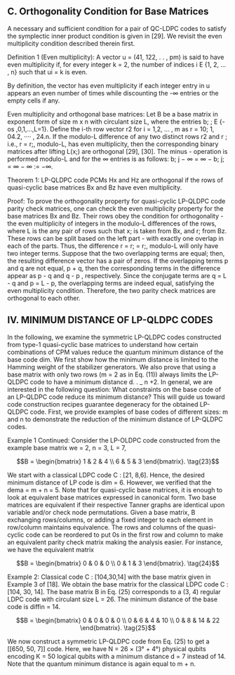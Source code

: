 ## C. Orthogonality Condition for Base Matrices

A necessary and sufficient condition for a pair of QC-LDPC codes to satisfy the symplectic inner product condition is given in [29]. We revisit the even multiplicity condition described therein first.

Definition 1 (Even multiplicity): A vector u = (41, 122, . . , pm) is said to have even multiplicity if, for every integer k = 2, the number of indices i E {1, 2, ... , n} such that ui = k is even.

By definition, the vector has even multiplicity if each integer entry in u appears an even number of times while discounting the -∞ entries or the empty cells if any.

Even multiplicity and orthogonal base matrices: Let B be a base matrix in exponent form of size m x n with circulant size L, where the entries b; ; E {-os ,0,1,...,L=1}. Define the i-th row vector r2 for i = 1,2, ... , m as r = 10; 1, 04.2, ···· , 24.n. If the modulo-L difference of any two distinct rows r2 and r ; i.e., r = r;, modulo-L, has even multiplicity, then the corresponding binary matrices after lifting L(x;) are orthogonal [29], [30]. The minus - operation is performed modulo-L and for the ∞ entries is as follows: b; j − ∞ = ∞ − b; j; = ∞ − ∞ := −∞.

Theorem 1: LP-QLDPC code PCMs Hx and Hz are orthogonal if the rows of quasi-cyclic base matrices Bx and Bz have even multiplicity.

Proof: To prove the orthogonality property for quasi-cyclic LP-QLDPC code parity check matrices, one can check the even multiplicity property for the base matrices Bx and Bz. Their rows obey the condition for orthogonality - the even multiplicity of integers in the modulo-L differences of the rows, where L is the any pair of rows such that x; is taken from Bx, and r; from Bz. These rows can be split based on the left part - with exactly one overlap in each of the parts. Thus, the difference r = r; = r;, modulo-L will only have two integer terms. Suppose that the two overlapping terms are equal; then, the resulting difference vector has a pair of zeros. If the overlapping terms p and q are not equal, p + q, then the corresponding terms in the difference appear as p - q and q - p , respectively. Since the conjugate terms are q = L - q and p = L - p, the overlapping terms are indeed equal, satisfying the even multiplicity condition. Therefore, the two parity check matrices are orthogonal to each other.

## IV. MINIMUM DISTANCE OF LP-QLDPC CODES

In the following, we examine the symmetric LP-QLDPC codes constructed from type-1 quasi-cyclic base matrices to understand how certain combinations of CPM values reduce the quantum minimum distance of the base code dim. We first show how the minimum distance is limited to the Hamming weight of the stabilizer generators. We also prove that using a base matrix with only two rows (m = 2 as in Eq. (11)) always limits the LP-QLDPC code to have a minimum distance d. . \_ n +2. In general, we are interested in the following question: What constraints on the base code of an LP-QLDPC code reduce its minimum distance? This will guide us toward code construction recipes guarantee degeneracy for the obtained LP-QLDPC code. First, we provide examples of base codes of different sizes: m and n to demonstrate the reduction of the minimum distance of LP-QLDPC codes.

Example 1 Continued: Consider the LP-OLDPC code constructed from the example base matrix we = 2, n = 3, L = 7,

$$B = \begin{bmatrix} 1 & 2 & 4 \\ 6 & 5 & 3 \end{bmatrix}. \tag{23}$$

We start with a classical LDPC code C : [21, 8,6]. Hence, the desired minimum distance of LP code is dim = 6. However, we verified that the dema = m + n = 5. Note that for quasi-cyclic base matrices, it is enough to look at equivalent base matrices expressed in canonical form. Two base matrices are equivalent if their respective Tanner graphs are identical upon variable and/or check node permutations. Given a base matrix, B exchanging rows/columns, or adding a fixed integer to each element in row/column maintains equivalence. The rows and columns of the quasi-cyclic code can be reordered to put 0s in the first row and column to make an equivalent parity check matrix making the analysis easier. For instance, we have the equivalent matrix

$$B = \begin{bmatrix} 0 & 0 & 0 \\ 0 & 1 & 3 \end{bmatrix}. \tag{24}$$

Example 2: Classical code C : [104,30,14] with the base matrix given in Example 3 of [18]. We obtain the base matrix for the classical LDPC code C : [104, 30, 14]. The base matrix B in Eq. (25) corresponds to a (3, 4) regular LDPC code with circulant size L = 26. The minimum distance of the base code is diffin = 14.

$$B = \begin{bmatrix} 0 & 0 & 0 & 0 \\ 0 & 6 & 4 & 10 \\ 0 & 8 & 14 & 22 \end{bmatrix}. \tag{25}$$

We now construct a symmetric LP-QLDPC code from Eq. (25) to get a [[650, 50, 7]] code. Here, we have N = 26 × (3° + 4°) physical qubits encoding K = 50 logical qubits with a minimum distance d = 7 instead of 14. Note that the quantum minimum distance is again equal to m + n.